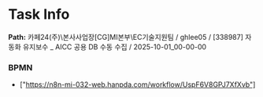 # Task Info

**Path:** 카페24(주)\본사사업장\[CG]MI본부\EC기술지원팀 / ghlee05 / [338987] 자동화 유지보수 _ AICC 공용 DB 수동 수집 / 2025-10-01_00-00-00

### BPMN
- ["https://n8n-mi-032-web.hanpda.com/workflow/UspF6V8GPJ7XfXvb"]

